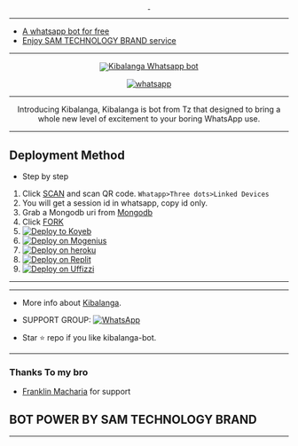 <p align="center">
<a href="#"><img src="http://readme-typing-svg.herokuapp.com?color=d1fa02&center=true&vCenter=true&multiline=false&lines=Welcome+Kibalanga-Bot" alt="">
  <a href="#"><img src="http://readme-typing-svg.herokuapp.com?color=d1fa02&center=true&vCenter=true&multiline=false&lines=Deploy+now" alt="">
</p>


---

-  A whatsapp bot for free
-  Enjoy SAM TECHNOLOGY BRAND
service


---

  
<p align="center">  
      <image src= "lib/assets/SGN_12_17_2022_1671264530426_1.png"
    <h1 align="center">Kibalanga Whatsapp bot</h1>
  </a>
</p>
   
<p align="center">

  <a aria-label="Join our chats" href="https://chat.whatsapp.com/HKE17CHXhskLGprk2hhPZ0" target="_blank">
    <img alt="whatsapp" src="https://img.shields.io/badge/Join Group-25D366?style=for-the-badge&logo=whatsapp&logoColor=white" />
  </a>
 
  
</p>


---
  <p align="center"> Introducing Kibalanga, Kibalanga is bot from Tz that designed to bring a whole new level of excitement to your boring WhatsApp use. </p>

---

## Deployment Method 
- Step by step
1. Click [SCAN](https://replit.com/@SAM-OCHU/Kibalanga) and scan QR code. `Whatapp>Three dots>Linked Devices`
2. You will get a session id in whatsapp, copy id only.
3. Grab a Mongodb uri from [Mongodb](https://signup.mongodb.com)
4. Click [FORK](https://github.com/SAM-OCHU/Kibalanga-Bot/fork)
5. [![Deploy to Koyeb](https://www.koyeb.com/static/images/deploy/button.svg)](http://Kibalanga-Bot.rf.gd/heroku.html)
6. [![Deploy on Mogenius](https://www.studio.mogenious.com/static/images/deploy/button.svg)](https://studio.mogenius.com/)
7. [![Deploy on heroku](https://www.heroku.com/static/images/deploy/button.svg)](https://heroku.com/deploy?template=)
8. [![Deploy on Replit](https://www.replit.com/static/images/deploy/button.svg)](https://replit.com)
9. [![Deploy on Uffizzi](https://www.uffizzi.com/static/images/deploy/button.svg)](https://www.uffizzi.com/)

---

---
- More info about [Kibalanga](https://kibalanga-bot.rf.gd/Index.html).

- SUPPORT GROUP: <a href="https://chat.whatsapp.com/HKE17CHXhskLGprk2hhPZ0"><img alt="WhatsApp" src="https://camo.githubusercontent.com/2157131829ac512183ee8f8b6c6f803688a4cc66a2e686602844e80478401a7c/68747470733a2f2f696d672e736869656c64732e696f2f62616467652f4a6f696e2047726f75702d3235443336363f7374796c653d666f722d7468652d6261646765266c6f676f3d7768617473617070266c6f676f436f6c6f723d7768697465"/></a>

- Star ⭐ repo if you like kibalanga-bot.
---
### Thanks To my bro

- [Franklin Macharia](https://github.com/Frankmwangi2000) for support

## BOT POWER BY SAM TECHNOLOGY BRAND 
---

